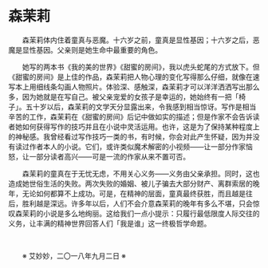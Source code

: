 # 森茉莉

&emsp;&emsp;森茉莉体内住着童真与恶魔。十六岁之前，童真是显性基因；十六岁之后，恶魔是显性基因。父亲则是她生命中最重要的角色。

&emsp;&emsp;她写的两本书《我的美的世界》《甜蜜的房间》，我以虎头蛇尾的方式放下。但《甜蜜的房间》是上佳的作品，森茉莉把人物心理的变化写得那么仔细，就像在速写本上用细线条勾画人物照片。体验深、感触深，森茉莉才可以洋洋洒洒写出那么多，因为她就是在写自己。被父亲宠爱的女孩子是幸运的，她始终有一把「椅子」。五十岁以后，森茉莉的文学天分显露出来，令我感到相当惊讶。写作是相当辛苦的工作，森茉莉在《甜蜜的房间》后记中做如实的描述；但是作家不会告诉读者她如何获得写作的技巧并且在小说中灵活运用。也许，这是为了保持某种程度上的神秘感。我曾经看过写作技巧一类的书，有时候，你会对此产生怀疑，因为并没有读过作者本人的小说。它们，或许类似魔术解密的小视频——让一部分作家恼怒，让一部分读者高兴——可是一流的作家从来不置可否。

&emsp;&emsp;森茉莉的童真在于无忧无虑，不用关心义务——义务由父亲承担。同时，这也造成她世俗生活的失败。两次失败的婚姻、被儿子骗去大部分财产、离群索居的晚年，无论如何都算不上成功。可是，在精神的层面，童真最终获胜，而且越是往后，胜利越是深远。许多年以后，人们不会介意森茉莉的晚年有多么不堪，只会惊叹森茉莉的小说是多么地绚丽。这给我们一点小提示：只履行最低限度人际交往的义务，让丰满的精神世界回答人们「我是谁」这一终极哲学命题。

&emsp;&emsp;

&emsp;&emsp;※ 艾妙妙，二〇一八年九月二日 ※